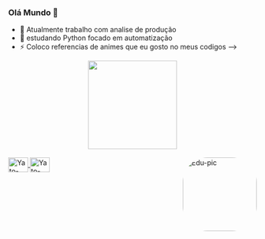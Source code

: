 ### Olá Mundo 👋

- 🔭 Atualmente trabalho com analise de produção
- 🌱 estudando  Python focado em automatização 
- ⚡ Coloco referencias de animes que eu gosto no meus codigos
-->
<div align="center">
  <a href="https://github.com/rafaballerini">
  <img height="180em" src="https://github-readme-stats.vercel.app/api?username=Yatobuz&show_icons=true&theme=dark&include_all_commits=true&count_private=true"/>
</div>
  
  <div style="display: inline_block"><br>
  <img align="center" alt="Yato-Python" height="30" width="40" src="https://cdn.jsdelivr.net/gh/devicons/devicon/icons/python/python-original.svg">
  <img align="center" alt="Yato-bash" height="30" width="40" src="https://cdn.jsdelivr.net/gh/devicons/devicon/icons/bash/bash-plain.svg"">
  <img align="right" alt="Edu-pic" height="150" style="border-radius:50px;"   
  src="https://cdn.discordapp.com/attachments/872092766866399281/891699973626941480/tumblr_7a6ecf6ba181d26f8d0635cce4d3ece5_fa935c7c_400.gif?width=676&height=676">
    
    
</div>
<link rel="stylesheet" href="https://cdn.jsdelivr.net/gh/devicons/devicon@v2.14.0/devicon.min.css">
